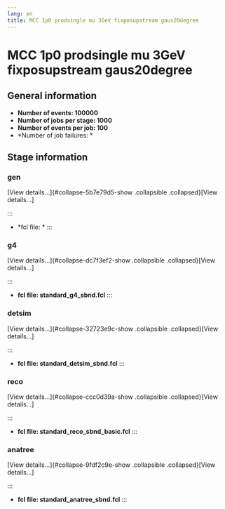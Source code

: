 ```yaml
---
lang: en
title: MCC 1p0 prodsingle mu 3GeV fixposupstream gaus20degree
---
```




MCC 1p0 prodsingle mu 3GeV fixposupstream gaus20degree
================================================================================================================================



General information 
----------------------------------------------------------

-   **Number of events: 100000**
-   **Number of jobs per stage: 1000**
-   **Number of events per job: 100**
-   \*Number of job failures: \*



Stage information 
------------------------------------------------------



### gen 

[View details\...]{#collapse-5b7e79d5-show .collapsible
.collapsed}[View details\...]

::: 
-   \*fcl file: \*
:::



### g4 

[View details\...]{#collapse-dc7f3ef2-show .collapsible
.collapsed}[View details\...]

::: 
-   **fcl file: standard\_g4\_sbnd.fcl**
:::



### detsim 

[View details\...]{#collapse-32723e9c-show .collapsible
.collapsed}[View details\...]

::: 
-   **fcl file: standard\_detsim\_sbnd.fcl**
:::



### reco 

[View details\...]{#collapse-ccc0d39a-show .collapsible
.collapsed}[View details\...]

::: 
-   **fcl file: standard\_reco\_sbnd\_basic.fcl**
:::



### anatree 

[View details\...]{#collapse-9fdf2c9e-show .collapsible
.collapsed}[View details\...]

::: 
-   **fcl file: standard\_anatree\_sbnd.fcl**
:::
